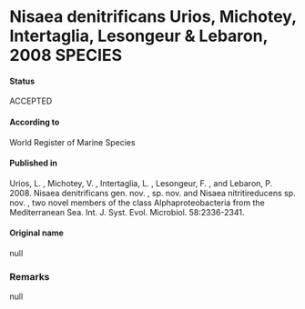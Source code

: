 # Nisaea denitrificans Urios, Michotey, Intertaglia, Lesongeur & Lebaron, 2008 SPECIES

#### Status
ACCEPTED

#### According to
World Register of Marine Species

#### Published in
Urios, L. , Michotey, V. , Intertaglia, L. , Lesongeur, F. , and Lebaron, P. 2008. Nisaea denitrificans gen. nov. , sp. nov. and Nisaea nitritireducens sp. nov. , two novel members of the class Alphaproteobacteria from the Mediterranean Sea. Int. J. Syst. Evol. Microbiol. 58:2336-2341.

#### Original name
null

### Remarks
null